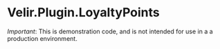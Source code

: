 # Velir.Plugin.LoyaltyPoints

*Important*: This is demonstration code, and is not intended for use in a a production environment.